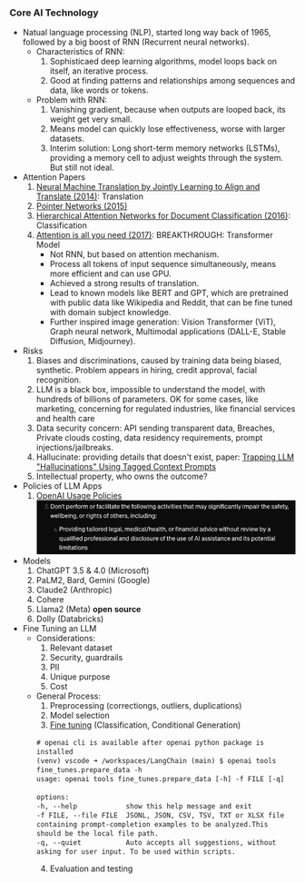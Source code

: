 ### Core AI Technology
* Natual language processing (NLP), started long way back of 1965, followed by a big boost of RNN (Recurrent neural networks).
   * Characteristics of RNN: 
      1. Sophisticaed deep learning algorithms, model loops back on itself, an iterative process.
      1. Good at finding patterns and relationships among sequences and data, like words or tokens.
   * Problem with RNN:
      1. Vanishing gradient, because when outputs are looped back, its weight get very small.
      1. Means model can quickly lose effectiveness, worse with larger datasets.
      1. Interim solution: Long short-term memory networks (LSTMs), providing a memory cell to adjust weights through the system. But still not ideal.
* Attention Papers
   1. [Neural Machine Translation by Jointly Learning to Align and Translate (2014)](https://arxiv.org/pdf/1409.0473): Translation
   1. [Pointer Networks (2015)](https://arxiv.org/pdf/1506.03134)
   1. [Hierarchical Attention Networks for Document Classification (2016)](https://www.cs.cmu.edu/~./hovy/papers/16HLT-hierarchical-attention-networks.pdf): Classification
   1. [Attention is all you need (2017)](https://arxiv.org/pdf/1706.03762): BREAKTHROUGH: Transformer Model
      * Not RNN, but based on attention mechanism.
      * Process all tokens of input sequence simultaneously, means more efficient and can use GPU.
      * Achieved a strong results of translation.
      * Lead to known models like BERT and GPT, which are pretrained with public data like Wikipedia and Reddit, that can be fine tuned with domain subject knowledge.
      * Further inspired image generation: Vision Transformer (ViT), Graph neural network, Multimodal applications (DALL-E, Stable Diffusion, Midjourney).
* Risks
   1. Biases and discriminations, caused by training data being biased, synthetic. Problem appears in hiring, credit approval, facial recognition.
   2. LLM is a black box, impossible to understand the model, with hundreds of billions of parameters. OK for some cases, like marketing, concerning for regulated industries, like financial services and health care
   3. Data security concern: API sending transparent data, Breaches, Private clouds costing, data residency requirements, prompt injections/jailbreaks.
   4. Hallucinate: providing details that doesn't exist, paper: [Trapping LLM "Hallucinations" Using Tagged Context Prompts](https://arxiv.org/pdf/2306.06085)
   5. Intellectual property, who owns the outcome?
* Policies of LLM Apps
   1. [OpenAI Usage Policies](https://openai.com/policies/usage-policies/) </br>
      ![alt text](image.png)
* Models
   1. ChatGPT 3.5 & 4.0 (Microsoft)
   2. PaLM2, Bard, Gemini (Google)
   3. Claude2 (Anthropic)
   4. Cohere
   5. Llama2 (Meta) **open source**
   6. Dolly (Databricks)
* Fine Tuning an LLM
   * Considerations:
      1. Relevant dataset
      2. Security, guardrails
      3. PII
      4. Unique purpose
      5. Cost
   * General Process:
      1. Preprocessing (correctiongs, outliers, duplications)
      2. Model selection
      3. [Fine tuning](https://platform.openai.com/docs/guides/fine-tuning) (Classification, Conditional Generation)
      ```
      # openai cli is available after openai python package is installed
      (venv) vscode ➜ /workspaces/LangChain (main) $ openai tools fine_tunes.prepare_data -h
      usage: openai tools fine_tunes.prepare_data [-h] -f FILE [-q]

      options:
      -h, --help            show this help message and exit
      -f FILE, --file FILE  JSONL, JSON, CSV, TSV, TXT or XLSX file containing prompt-completion examples to be analyzed.This should be the local file path.
      -q, --quiet           Auto accepts all suggestions, without asking for user input. To be used within scripts.
      ```
      4. Evaluation and testing
